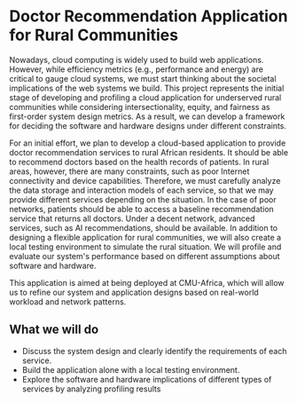 # Doctor Recommendation Application for Rural Communities

Nowadays, cloud computing is widely used to build web applications. However, while efficiency metrics (e.g., performance and energy) are critical to gauge cloud systems, we must start thinking about the societal implications of the web systems we build. This project represents the initial stage of developing and profiling a cloud application for underserved rural communities while considering intersectionality, equity, and fairness as first-order system design metrics. As a result, we can develop a framework for deciding the software and hardware designs under different constraints.

For an initial effort, we plan to develop a cloud-based application to provide doctor recommendation services to rural African residents. It should be able to recommend doctors based on the health records of patients. In rural areas, however, there are many constraints, such as poor Internet connectivity and device capabilities. Therefore, we must carefully analyze the data storage and interaction models of each service, so that we may provide different services depending on the situation. In the case of poor networks, patients should be able to access a baseline recommendation service that returns all doctors. Under a decent network, advanced services, such as AI recommendations, should be available. In addition to designing a flexible application for rural communities, we will also create a local testing environment to simulate the rural situation. We will profile and evaluate our system's performance based on different assumptions about software and hardware. 

This application is aimed at being deployed at CMU-Africa, which will allow us to refine our system and application designs based on real-world workload and network patterns.

## What we will do
- Discuss the system design and clearly identify the requirements of each service.
- Build the application alone with a local testing environment.
- Explore the software and hardware implications of different types of services by analyzing profiling results
